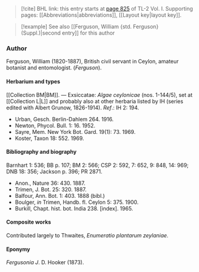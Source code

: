 > [!cite] BHL link: this entry starts at [page 825](https://www.biodiversitylibrary.org/item/103414#page/873/mode/1up) of TL-2 Vol. I.
> Supporting pages: [[Abbreviations|abbreviations]], [[Layout key|layout key]].

> [!example] See also [[Ferguson, William {std. Ferguson} (Suppl.)|second entry]] for this author

### Author

Ferguson, William (1820-1887), British civil servant in Ceylon, amateur botanist and entomologist. (*Ferguson*).

#### Herbarium and types

[[Collection BM|BM]]. — Exsiccatae: *Algae ceylonicae* (nos. 1-144/5), set at [[Collection L|L]] and probably also at other herbaria listed by IH (series edited with Albert Grunow, 1826-1914).
*Ref*.: IH 2: 194.
- Urban, Gesch. Berlin-Dahlem 264. 1916.
- Newton, Phycol. Bull. 1: 16. 1952.
- Sayre, Mem. New York Bot. Gard. 19(1): 73. 1969.
- Koster, Taxon 18: 552. 1969.

#### Bibliography and biography

Barnhart 1: 536; BB p. 107; BM 2: 566; CSP 2: 592, 7: 652, 9: 848, 14: 969; DNB 18: 356; Jackson p. 396; PR 2871.
- Anon., Nature 36: 430. 1887.
- Trimen, J. Bot. 25: 320. 1887.
- Balfour, Ann. Bot. 1: 403. 1888 (bibl.)
- Boulger, *in* Trimen, Handb. fl. Ceylon 5: 375. 1900.
- Burkill, Chapt. hist. bot. India 238. \[index\]. 1965.

#### Composite works

Contributed largely to Thwaites, *Enumeratio plantarum zeylaniae*.

#### Eponymy

*Fergusonia J*. D. Hooker (1873).


